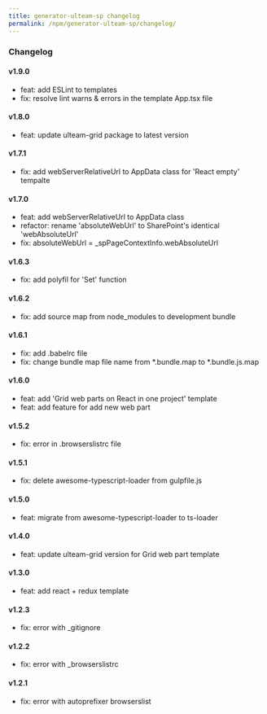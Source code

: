 ```yaml
---
title: generator-ulteam-sp changelog
permalink: /npm/generator-ulteam-sp/changelog/
---
```


### Changelog

#### v1.9.0
- feat: add ESLint to templates
- fix: resolve lint warns & errors in the template App.tsx file

#### v1.8.0
- feat: update ulteam-grid package to latest version

#### v1.7.1
- fix: add webServerRelativeUrl to AppData class for 'React empty' tempalte

#### v1.7.0
- feat: add webServerRelativeUrl to AppData class
- refactor: rename 'absoluteWebUrl' to SharePoint's identical 'webAbsoluteUrl'
- fix: absoluteWebUrl = _spPageContextInfo.webAbsoluteUrl

#### v1.6.3
- fix: add polyfil for 'Set' function

#### v1.6.2
- fix: add source map from node_modules to development bundle

#### v1.6.1
- fix: add .babelrc file
- fix: change bundle map file name from *.bundle.map to *.bundle.js.map

#### v1.6.0
- feat: add 'Grid web parts on React in one project' template
- feat: add feature for add new web part

#### v1.5.2
- fix: error in .browserslistrc file

#### v1.5.1
- fix: delete awesome-typescript-loader from gulpfile.js

#### v1.5.0
- feat: migrate from awesome-typescript-loader to ts-loader

#### v1.4.0
- feat: update ulteam-grid version for Grid web part template

#### v1.3.0
- feat: add react + redux template

#### v1.2.3
- fix: error with _gitignore

#### v1.2.2
- fix: error with _browserslistrc 

#### v1.2.1
- fix: error with autoprefixer browserslist